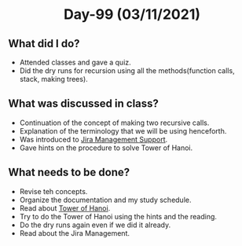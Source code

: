  <h1 align="center"> Day-99 (03/11/2021) </h1> 
 
 ## What did I do?
  - Attended classes and gave a quiz.
  - Did the dry runs for recursion using all the methods(function calls, stack, making trees).
  
 ## What was discussed in class?
  - Continuation of the concept of making two recursive calls.
  - Explanation of the terminology that we will be using henceforth. 
  - Was introduced to [Jira Management Support](https://www.atlassian.com/software/jira/service-management).
  - Gave hints on the procedure to solve Tower of Hanoi.
  
 ## What needs to be done?
  - Revise teh concepts.
  - Organize the documentation and my study schedule.
  - Read about [Tower of Hanoi](https://en.wikipedia.org/wiki/Tower_of_Hanoi).
  - Try to do the Tower of Hanoi using the hints and the reading. 
  - Do the dry runs again even if we did it already.
  - Read about the Jira Management.
